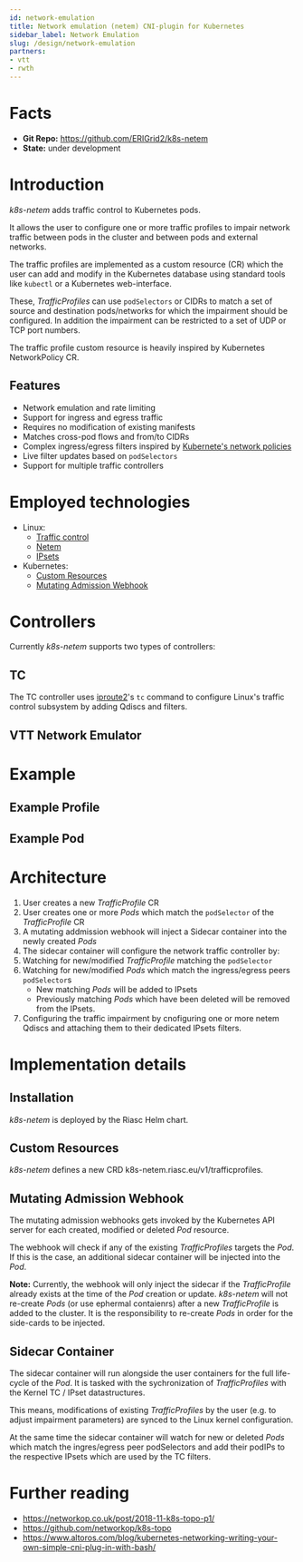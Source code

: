 ```yaml
---
id: network-emulation
title: Network emulation (netem) CNI-plugin for Kubernetes
sidebar_label: Network Emulation
slug: /design/network-emulation
partners:
- vtt
- rwth
---
```


# Facts

- **Git Repo:** https://github.com/ERIGrid2/k8s-netem
- **State:** under development

# Introduction

_k8s-netem_ adds traffic control to Kubernetes pods.

It allows the user to configure one or more traffic profiles to impair network traffic between pods in the cluster and between pods and external networks.

The traffic profiles are implemented as a custom resource (CR) which the user can add and modify in the Kubernetes database using standard tools like `kubectl` or a Kubernetes web-interface.

These, _TrafficProfiles_ can use `podSelectors` or CIDRs to match a set of source and destination pods/networks for which the impairment should be configured.
In addition the impairment can be restricted to a set of UDP or TCP port numbers.

The traffic profile custom resource is heavily inspired by Kubernetes NetworkPolicy CR.

## Features

- Network emulation and rate limiting
- Support for ingress and egress traffic
- Requires no modification of existing manifests
- Matches cross-pod flows and from/to CIDRs
- Complex ingress/egress filters inspired by [Kubernete's network policies](https://kubernetes.io/docs/concepts/services-networking/network-policies/)
- Live filter updates based on `podSelectors`
- Support for multiple traffic controllers

# Employed technologies

- Linux:
  - [Traffic control](https://man7.org/linux/man-pages/man8/tc.8.html)
  - [Netem](https://wiki.linuxfoundation.org/networking/netem)
  - [IPsets](https://ipset.netfilter.org/)
- Kubernetes:
  - [Custom Resources](https://kubernetes.io/docs/concepts/extend-kubernetes/api-extension/custom-resources/)
  - [Mutating Admission Webhook](https://kubernetes.io/docs/reference/access-authn-authz/extensible-admission-controllers/)

# Controllers

Currently _k8s-netem_ supports two types of controllers:

## TC

The TC controller uses [iproute2](https://wiki.linuxfoundation.org/networking/iproute2)'s `tc` command to configure Linux's traffic control subsystem by adding Qdiscs and filters.

## VTT Network Emulator

# Example

## Example Profile

## Example Pod

# Architecture

1. User creates a new _TrafficProfile_ CR
2. User creates one or more _Pods_ which match the `podSelector` of the _TrafficProfile_ CR
3. A mutating addmission webhook will inject a Sidecar container into the newly created _Pods_
3. The sidecar container will configure the network traffic controller by:
  1. Watching for new/modified _TrafficProfile_ matching the `podSelector`
  2. Watching for new/modified _Pods_ which match the ingress/egress peers `podSelector`s
     - New matching _Pods_ will be added to IPsets
     - Previously matching _Pods_ which have been deleted will be removed from the IPsets.
  3. Configuring the traffic impairment by cnofiguring one or more netem Qdiscs and attaching them to their dedicated IPsets filters.

# Implementation details

## Installation

_k8s-netem_ is deployed by the Riasc Helm chart.

## Custom Resources

_k8s-netem_ defines a new CRD k8s-netem.riasc.eu/v1/trafficprofiles.

## Mutating Admission Webhook

The mutating admission webhooks gets invoked by the Kubernetes API server for each created, modified or deleted _Pod_ resource.

The webhook will check if any of the existing _TrafficProfiles_ targets the _Pod_.
If this is the case, an additional sidecar container will be injected into the _Pod_.

**Note:** Currently, the webhook will only inject the sidecar if the _TrafficProfile_ already exists at the time of the _Pod_ creation or update. _k8s-netem_ will not re-create _Pods_ (or use ephermal contaienrs) after a new _TrafficProfile_ is added to the cluster. It is the responsibility to re-create _Pods_ in order for the side-cards to be injected. 

## Sidecar Container

The sidecar container will run alongside the user containers for the full life-cycle of the _Pod_.
It is tasked with the sychronization of _TrafficProfiles_ with the Kernel TC / IPset datastructures.

This means, modifications of existing _TrafficProfiles_ by the user (e.g. to adjust impairment parameters) are synced to the Linux kernel configuration.

At the same time the sidecar container will watch for new or deleted _Pods_ which match the ingres/egress peer podSelectors and add their podIPs to the respective IPsets which are used by the TC filters.

# Further reading

- https://networkop.co.uk/post/2018-11-k8s-topo-p1/ 
- https://github.com/networkop/k8s-topo 
- https://www.altoros.com/blog/kubernetes-networking-writing-your-own-simple-cni-plug-in-with-bash/
